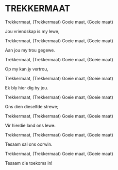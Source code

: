 # TREKKERMAAT

Trekkermaat, (Trekkermaat) Goeie maat, (Goeie maat)

Jou vriendskap is my lewe,

Trekkermaat, (Trekkermaat) Goeie maat, (Goeie maat)

Aan jou my trou gegewe.

Trekkermaat, (Trekkermaat) Goeie maat, (Goeie maat)

Op my kan jy vertrou,

Trekkermaat, (Trekkermaat) Goeie maat, (Goeie maat)

Ek bly hier dig by jou.


Trekkermaat, (Trekkermaat) Goeie maat, (Goeie maat)

Ons dien dieselfde strewe;

Trekkermaat, (Trekkermaat) Goeie maat, (Goeie maat)

Vir hierdie land ons lewe.

Trekkermaat, (Trekkermaat) Goeie maat, (Goeie maat)

Tesaam sal ons oorwin.

Trekkermaat, (Trekkermaat) Goeie maat, (Goeie maat)

Tesaam die toekoms in!

